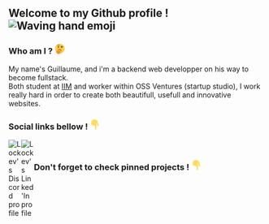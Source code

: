 ## Welcome to my Github profile ! <img src="https://media.giphy.com/media/hvRJCLFzcasrR4ia7z/giphy.gif" width="25px" alt="Waving hand emoji">

### Who am I ? <img src="https://raw.githubusercontent.com/lockev/lockev/master/assets/thinking.png" width="20px" alt="thinking emoji">

My name's Guillaume, and i'm a backend web developper on his way to become fullstack. <br/>
Both student at <a href="https://www.iim.fr/" target="_blank">IIM</a> and worker within OSS Ventures (startup studio), I work really hard in order to create both beautifull, usefull and innovative websites.

### Social links bellow ! <img src="https://raw.githubusercontent.com/lockev/lockev/master/assets/point_down.png" width="20px" alt="Pointing down hand emoji">

<a href="https://discordapp.com/users/239036209974870017" target="_blank">
  <img align="left" alt="Lockev's Discord profile" width="25px" src="https://raw.githubusercontent.com/peterthehan/peterthehan/master/assets/discord.svg" />
</a>
<a href="https://www.linkedin.com/in/prigent-guillaume/" target="_blank">
  <img align="left" alt="Lockev's Linked'In profile" width="25px" src="https://raw.githubusercontent.com/peterthehan/peterthehan/master/assets/linkedin.svg" />
</a>

<br/>

### Don't forget to check pinned projects ! <img src="https://raw.githubusercontent.com/lockev/lockev/master/assets/point_down.png" width="20px" alt="Pointing down hand emoji"> 

